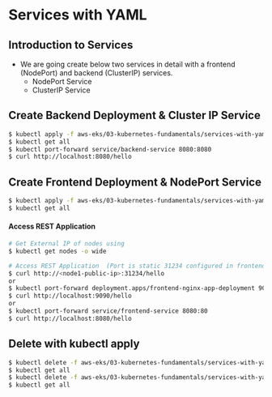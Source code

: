 # Services with YAML

## Introduction to Services
- We are going create below two services in detail with a frontend (NodePort) and backend (ClusterIP) services.
  - NodePort Service
  - ClusterIP Service

## Create Backend Deployment & Cluster IP Service
```bash
$ kubectl apply -f aws-eks/03-kubernetes-fundamentals/services-with-yaml/kube-manifests/backend-clusterip-service.yaml
$ kubectl get all
$ kubectl port-forward service/backend-service 8080:8080
$ curl http://localhost:8080/hello
```

## Create Frontend Deployment & NodePort Service
```bash
$ kubectl apply -f aws-eks/03-kubernetes-fundamentals/services-with-yaml/kube-manifests/frontend-nodeport-service.yaml
$ kubectl get all
```

#### Access REST Application
```bash
# Get External IP of nodes using
$ kubectl get nodes -o wide

# Access REST Application  (Port is static 31234 configured in frontend service template)
$ curl http://<node1-public-ip>:31234/hello
or 
$ kubectl port-forward deployment.apps/frontend-nginx-app-deployment 9090:80
$ curl http://localhost:9090/hello
or
$ kubectl port-forward service/frontend-service 8080:80
$ curl http://localhost:8080/hello
```

## Delete with kubectl apply
```bash
$ kubectl delete -f aws-eks/03-kubernetes-fundamentals/services-with-yaml/kube-manifests/backend-clusterip-service.yaml
$ kubectl get all
$ kubectl delete -f aws-eks/03-kubernetes-fundamentals/services-with-yaml/kube-manifests/frontend-nodeport-service.yaml
$ kubectl get all
```


